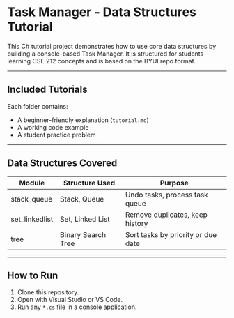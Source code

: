 # Task Manager - Data Structures Tutorial

This C# tutorial project demonstrates how to use core data structures by building a console-based Task Manager. It is structured for students learning CSE 212 concepts and is based on the BYUI repo format.

---

##  Included Tutorials

Each folder contains:

- A beginner-friendly explanation (`tutorial.md`)
- A working code example
- A student practice problem

---

##  Data Structures Covered

| Module         | Structure Used     | Purpose                             |
|----------------|--------------------|-------------------------------------|
| stack_queue     | Stack, Queue        | Undo tasks, process task queue      |
| set_linkedlist  | Set, Linked List    | Remove duplicates, keep history     |
| tree            | Binary Search Tree  | Sort tasks by priority or due date  |

---

##  How to Run

1. Clone this repository.
2. Open with Visual Studio or VS Code.
3. Run any `*.cs` file in a console application.
